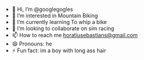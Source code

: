 - 👋 Hi, I’m @googlegogles
- 👀 I’m interested in Mountain Biking 
- 🌱 I’m currently learning To whip a bike
- 💞️ I’m looking to collaborate on sim racing
- 📫 How to reach me horatiusebastians@gmail.com
- 😄 Pronouns: he
- ⚡ Fun fact: im a boy with long ass hair

<!---
googlegogles/googlegogles is a ✨ special ✨ repository because its `README.md` (this file) appears on your GitHub profile.
You can click the Preview link to take a look at your changes.
--->
